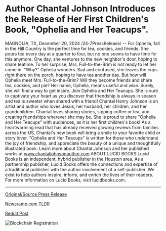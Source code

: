 # Author Chantal Johnson Introduces the Release of Her First Children's Book, "Ophelia and Her Teacups".

MAGNOLIA, TX, December 20, 2024 /24-7PressRelease/ -- For Ophelia, fall in the Hill Country is the perfect time for tea, cookies, and friends. She pours tea every day at a quarter to four, but no one seems to have time for this anymore. One day, she ventures to the new neighbor's door, hoping to share teatime.   To her surprise, Mrs. Full-to-the-Brim is not ready to let her come in. "Why?" Ophelia wonders. Sad and confused, she leaves the cups right there on the porch, hoping to have tea another day. But how will Ophelia meet Mrs. Full-to-the-Brim? Will they become friends and share tea, cookies, and pie?   Her name, Ophelia, means useful and wise. Surely, she will find a way to get inside. Join Ophelia and Her Teacups. She is sure to captivate your heart as you discover that friendship is always in season and tea is sweeter when shared with a friend!  Chantal Henry Johnson is an artist and author who loves Jesus, her husband, her children, and her grandchildren. Chantal loves sharing stories, sipping coffee or tea, and creating friendships wherever she may be. She is proud to share "Ophelia and Her Teacups" with audiences, as it is her first children's book!  As a heartwarming read that has already received glowing reviews from families across the US, Chantal's new book will bring a smile to your favorite child or story lover. "Ophelia and Her Teacups" is written for those who understand the joy of friendship, and appreciate the beauty of a unique and thoughtfully illustrated book.   Learn more about Chantal Johnson and her published works at www.chantaljohnsonauthor.com  ABOUT LUCID BOOKS Lucid Books is an independent, hybrid publisher in the Houston area. As a partnership publisher, Lucid Books offers the connections and expertise of a traditional publisher with the author involvement of a self-publisher. We exist to help authors inspire, inform, and enrich the lives of their readers. For more information on Lucid Books, visit lucidbooks.com. 

---

[Original/Source Press Release](https://www.24-7pressrelease.com/press-release/517366/author-chantal-johnson-introduces-the-release-of-her-first-childrens-book-ophelia-and-her-teacups)
                    

[Newsramp.com TLDR](https://newsramp.com/curated-news/heartwarming-children-s-book-ophelia-and-her-teacups-celebrates-friendship-and-tea/fd89c700bb66525dd512e2bbf02abcc0) 

 



[Reddit Post](https://www.reddit.com/r/BookNews/comments/1hk2y9w/heartwarming_childrens_book_ophelia_and_her/) 



![Blockchain Registration](https://cdn.newsramp.app/24-7PressRelease/qrcode/2412/22/jokeW43d.webp)